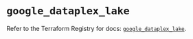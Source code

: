 # `google_dataplex_lake`

Refer to the Terraform Registry for docs: [`google_dataplex_lake`](https://registry.terraform.io/providers/hashicorp/google/6.15.0/docs/resources/dataplex_lake).
